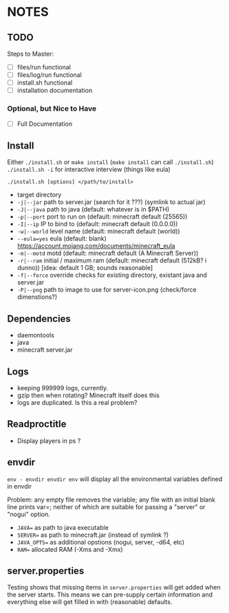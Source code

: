 NOTES
=====

TODO
----

Steps to Master:

* [ ] files/run functional
* [ ] files/log/run functional
* [ ] install.sh functional
* [ ] installation documentation

### Optional, but Nice to Have

* [ ] Full Documentation

Install
-------

Either `./install.sh` or `make install` (`make install` can call `./install.sh`)
`./install.sh -i` for interactive interview (things like eula)

`./install.sh [options] </path/to/install>`

* target directory
* `-j|--jar` path to server.jar (search for it ???) (symlink to actual jar)
* `-J|--java` path to java (default: whatever is in $PATH)
* `-p|--port` port to run on (default: minecraft default (25565))
* `-I|--ip` IP to bind to (default: minecraft default (0.0.0.0))
* `-w|--world` level name (default: minecraft default (world))
* `--eula=yes` eula (default: blank) https://account.mojang.com/documents/minecraft_eula
* `-m|--motd` motd (default: minecraft default (A Minecraft Server))
* `-r|--ram` initial / maximum ram (default: minecraft default (512kB? i dunno))
  [idea: default 1 GB; sounds reasonable]
* `-f|--force` override checks for existing directory, existant java and server.jar
* `-P|--png` path to image to use for server-icon.png (check/force dimenstions?)

Dependencies
------------

* daemontools
* java
* minecraft server.jar

Logs
----

* keeping 999999 logs, currently.
* gzip then when rotating? Minecraft itself does this
* logs are duplicated. Is this a real problem?

Readproctitle
-------------

* Display players in ps ?

envdir
------

`env - envdir envdir env` will display all the environmental variables defined in envdir

Problem: any empty file removes the variable; any file with an initial blank
line prints var=; neither of which are suitable for passing a "server" or
"nogui" option.

* `JAVA=` as path to java executable
* `SERVER=` as path to minecraft.jar (instead of symlink ?)
* `JAVA_OPTS=` as additional opstions (nogui, server, -d64, etc)
* `RAM=` allocated RAM (-Xms and -Xmx)

server.properties
-----------------

Testing shows that missing items in `server.properties` will get added when the
server starts. This means we can pre-supply certain information and everything
else will get filled in with (reasonable) defaults.
